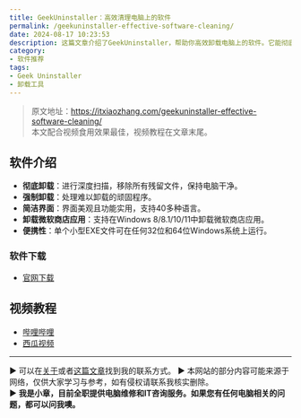 ```yaml
---
title: GeekUninstaller：高效清理电脑上的软件
permalink: /geekuninstaller-effective-software-cleaning/
date: 2024-08-17 10:23:53
description: 这篇文章介绍了GeekUninstaller，帮助你高效卸载电脑上的软件。它能彻底清理不需要的软件及其相关注册表信息，并提供简单的操作指南和附加功能说明。
category:
- 软件推荐
tags:
- Geek Uninstaller
- 卸载工具
---
```


> 原文地址：<https://itxiaozhang.com/geekuninstaller-effective-software-cleaning/>  
> 本文配合视频食用效果最佳，视频教程在文章末尾。  

## 软件介绍

- **彻底卸载**：进行深度扫描，移除所有残留文件，保持电脑干净。
- **强制卸载**：处理难以卸载的顽固程序。
- **简洁界面**：界面美观且功能实用，支持40多种语言。
- **卸载微软商店应用**：支持在Windows 8/8.1/10/11中卸载微软商店应用。
- **便携性**：单个小型EXE文件可在任何32位和64位Windows系统上运行。

### 软件下载
- [官网下载](https://geekuninstaller.com/)



## 视频教程

- [哔哩哔哩](https://www.bilibili.com/video/BV1h3pZecE2W)
- [西瓜视频](https://www.ixigua.com/7404104812200985122)

---
▶ 可以在[关于](https://itxiaozhang.com/about/)或者[这篇文章](https://itxiaozhang.com/about-computer-repair-services-with-me/)找到我的联系方式。
▶ 本网站的部分内容可能来源于网络，仅供大家学习与参考，如有侵权请联系我核实删除。  
▶ **我是小章，目前全职提供电脑维修和IT咨询服务。如果您有任何电脑相关的问题，都可以问我噢。**  
